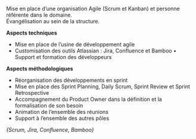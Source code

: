 Mise en place d’une organisation Agile (Scrum et Kanban) et personne référente dans le domaine.  Évangélisation au sein de la structure.  **Aspects techniques*** Mise en place de l’usine de développement agile * Customisation des outils Atlassian : Jira, Confluence et Bamboo • Support et formation des développeurs  **Aspects méthodologiques**  * Réorganisation des développements en sprint * Mise en place des Sprint Planning, Daily Scrum, Sprint Review et Sprint Retrospective * Accompagnement du Product Owner dans la définition et la formalisation de son besoin * Animation de l’ensemble des réunions * Support à l’ensemble des autres pôles *{Scrum, Jira, Confluence, Bamboo}*